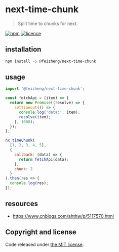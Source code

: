 # next-time-chunk
> Split time to chunks for next.

[![npm][npm-image]][npm-url]
[![licence][licence-image]][license-url]

## installation
```bash
npm install -S @feizheng/next-time-chunk
```

## usage
```js
import '@feizheng/next-time-chunk';

const fetchApi = (item) => {
  return new Promise((resolve) => {
    setTimeout(() => {
      console.log('data:', item);
      resolve(item);
    }, 1000);
  });
};

nx.timeChunk(
  [1, 2, 3, 4, 5],
  {
    callback: (data) => {
      return fetchApi(data);
    },
    chunk: 2
  }
).then(res => {
  console.log(res);
});
```

## resources
- https://www.cnblogs.com/ahthw/p/5117570.html

## Copyright and license

Code released under [the MIT license](https://github.com/afeiship/next-time-chunk/blob/master/LICENSE.txt).

[npm-image]: https://img.shields.io/npm/v/rfs.svg
[npm-url]: https://npmjs.org/package/@feizheng/next-time-chunk
[licence-image]: https://img.shields.io/npm/l/@feizheng/next-time-chunk
[license-url]: https://github.com/afeiship/next-time-chunk/blob/master/LICENSE.txt
